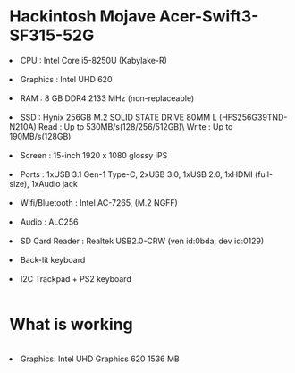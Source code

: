 <h1>Hackintosh Mojave Acer-Swift3-SF315-52G</h1>
<li>CPU : Intel Core i5-8250U (Kabylake-R)</li><br>
<li>Graphics : Intel UHD 620</li><br>
<li>RAM : 8 GB DDR4 2133 MHz (non-replaceable)</li><br>
<li>SSD : Hynix 256GB M.2 SOLID STATE DRIVE 80MM L (HFS256G39TND-N210A) Read : Up to 530MB/s(128/256/512GB)\ Write : Up to 190MB/s(128GB)</li><br>
<li>Screen : 15-inch 1920 x 1080 glossy IPS</li><br>
<li>Ports : 1xUSB 3.1 Gen-1 Type-C, 2xUSB 3.0, 1xUSB 2.0, 1xHDMI (full-size), 1xAudio jack</li><br>
<li>Wifi/Bluetooth : Intel AC-7265, (M.2 NGFF)</li><br>
<li>Audio : ALC256 </li><br>
<li>SD Card Reader : Realtek USB2.0-CRW (ven id:0bda, dev id:0129)</li><br>
<li>Back-lit keyboard</li><br>
<li>I2C Trackpad + PS2 keyboard</li><br>

<h1>What is working</h1><br>
<li>Graphics: Intel UHD Graphics 620 1536 МB</li><br>
